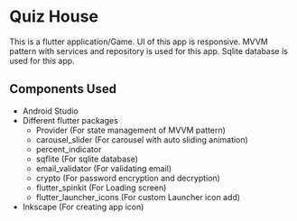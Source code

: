# Quiz House

This is a flutter application/Game. UI of this app is responsive. MVVM pattern with services and repository is used for this app. Sqlite database is used for this app.

## Components Used

- Android Studio
- Different flutter packages
  - Provider (For state management of MVVM pattern)
  - carousel_slider (For carousel with auto sliding animation)
  - percent_indicator
  - sqflite (For sqlite database)
  - email_validator (For validating email)
  - crypto (For password encryption and decryption)
  - flutter_spinkit (For Loading screen)
  - flutter_launcher_icons (For custom Launcher icon add)
- Inkscape (For creating app icon)
    
